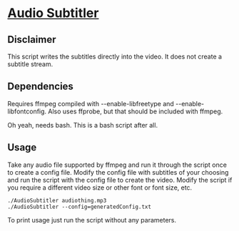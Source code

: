 # [Audio Subtitler](https://youtu.be/mqkuCfNp2xA)

## Disclaimer

This script writes the subtitles directly into the video. It does not create a subtitle stream.

## Dependencies

Requires ffmpeg compiled with --enable-libfreetype and --enable-libfontconfig.
Also uses ffprobe, but that should be included with ffmpeg.

Oh yeah, needs bash. This is a bash script after all.

## Usage

Take any audio file supported by ffmpeg and run it through the script once to create a config file. Modify the config file with subtitles of your choosing and run the script with the config file to create the video. Modify the script if you require a different video size or other font or font size, etc.

```
./AudioSubtitler audiothing.mp3
./AudioSubtitler --config=generatedConfig.txt
```

To print usage just run the script without any parameters.

